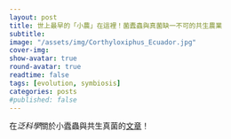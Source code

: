 ```yaml
---
layout: post
title: 世上最早的「小農」在這裡！菌蠹蟲與真菌缺一不可的共生農業
subtitle:
image: "/assets/img/Corthyloxiphus_Ecuador.jpg"
cover-img:
show-avatar: true
round-avatar: true
readtime: false
tags: [evolution, symbiosis]
categories: posts
#published: false
---
```

在*泛科學*關於小蠹蟲與共生真菌的[文章](https://pansci.asia/archives/189833?fbclid=IwAR3ydVshZ4KCN3hdfc3_WEGM_nhzYYsGnKYRyGkRFXwtkm8llDXwWJpZ-bU)！

